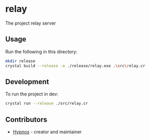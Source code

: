 # relay

The project relay server

## Usage

Run the following in this directory:

```sh
mkdir release
crystal build --release -o ./release/relay.exe .\src\relay.cr
```

## Development

To run the project in dev:

```sh
crystal run --release ./src/relay.cr
```

## Contributors

- [Hypnos](https://github.com/your-github-user) - creator and maintainer
